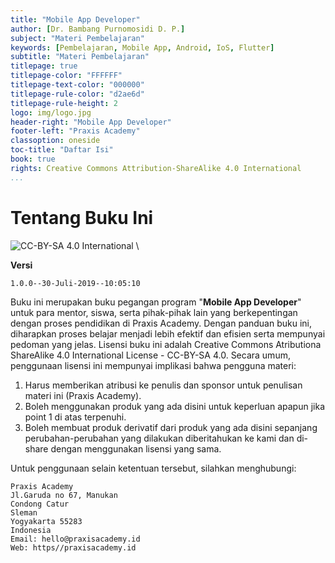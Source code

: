 ```yaml
---
title: "Mobile App Developer"
author: [Dr. Bambang Purnomosidi D. P.]
subject: "Materi Pembelajaran"
keywords: [Pembelajaran, Mobile App, Android, IoS, Flutter]
subtitle: "Materi Pembelajaran"
titlepage: true
titlepage-color: "FFFFFF"
titlepage-text-color: "000000"
titlepage-rule-color: "d2ae6d"
titlepage-rule-height: 2
logo: img/logo.jpg
header-right: "Mobile App Developer"
footer-left: "Praxis Academy"
classoption: oneside
toc-title: "Daftar Isi"
book: true
rights: Creative Commons Attribution-ShareAlike 4.0 International
...
```


# Tentang Buku Ini

![CC-BY-SA 4.0 International](img/cc-by-sa.png) \

**Versi** 

```
1.0.0--30-Juli-2019--10:05:10
```

Buku ini merupakan buku pegangan program "**Mobile App Developer**" untuk para
mentor, siswa, serta pihak-pihak lain yang berkepentingan dengan proses pendidikan di Praxis
Academy. Dengan panduan buku ini, diharapkan proses belajar menjadi lebih efektif dan efisien serta
mempunyai pedoman yang jelas. Lisensi buku ini adalah Creative Commons Atributiona ShareAlike 4.0
International License - CC-BY-SA 4.0. Secara umum, penggunaan lisensi ini mempunyai implikasi bahwa
pengguna materi: 

1.  Harus memberikan atribusi ke penulis dan sponsor untuk penulisan materi ini (Praxis Academy).
2.  Boleh menggunakan produk yang ada disini untuk keperluan apapun jika point 1 di atas terpenuhi.
3.  Boleh membuat produk derivatif dari produk yang ada disini sepanjang perubahan-perubahan yang dilakukan diberitahukan ke kami dan di-share dengan menggunakan lisensi yang sama.

Untuk penggunaan selain ketentuan tersebut, silahkan menghubungi:

```
Praxis Academy
Jl.Garuda no 67, Manukan 
Condong Catur
Sleman 
Yogyakarta 55283
Indonesia
Email: hello@praxisacademy.id
Web: https//praxisacademy.id
```
